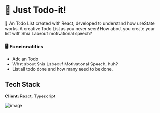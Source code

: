
# 🚀 Just Todo-it!

🤩 An Todo List created with React, developed to understand how useState works. A creative Todo List as you never seen! How about you create your list with Shia Labeouf motivational speech? 

### 🖥 Funcionalities
- Add an Todo
- What about Shia Labeouf Motivational Speech, huh?
- List all todo done and how many need to be done.
## Tech Stack

**Client:** React, Typescript

![image](https://user-images.githubusercontent.com/31359694/129483756-68e4a986-a7e1-4346-9fa2-26ef6011e506.png)

  
